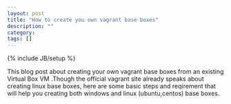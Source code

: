 ```yaml
---
layout: post
title: "How to create you own vagrant base boxes"
description: ""
category: 
tags: []
---
```

{% include JB/setup %}

This blog post about creating your own vagrant base boxes from an existing Virtual Box VM .Though the official vagrant site already speaks about creating linux base boxes, here are some basic steps and reqirement that will help you creating both windows and linux (ubuntu,centos) base boxes.